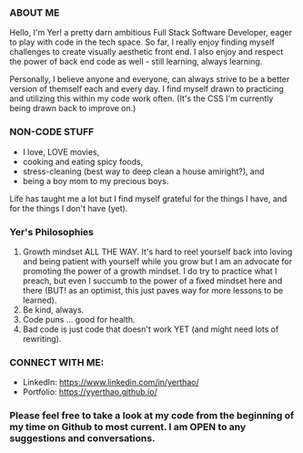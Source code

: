 ### ABOUT ME

Hello, I'm Yer! a pretty darn ambitious Full Stack Software Developer, eager to play with code in the tech space. So far, I really enjoy finding myself challenges to create visually aesthetic front end. I also enjoy and respect the power of back end code as well - still learning, always learning.

Personally, I believe anyone and everyone, can always strive to be a better version of themself each and every day. I find myself drawn to practicing and utilizing this within my code work often. (It's the CSS I'm currently being drawn back to improve on.)


### NON-CODE STUFF
* I love, LOVE movies, 
* cooking and eating spicy foods, 
* stress-cleaning (best way to deep clean a house amiright?), and 
* being a boy mom to my precious boys. 

Life has taught me a lot but I find myself grateful for the things I have, and for the things I don't have (yet).

### Yer's Philosophies
1. Growth mindset ALL THE WAY. It's hard to reel yourself back into loving and being patient with yourself while you grow but I am an advocate for promoting the power of a growth mindset. I do try to practice what I preach, but even I succumb to the power of a fixed mindset here and there (BUT! as an optimist, this just paves way for more lessons to be learned).
2. Be kind, always.
3. Code puns ... good for health.
4. Bad code is just code that doesn't work YET (and might need lots of rewriting).


### CONNECT WITH ME:
* LinkedIn: https://www.linkedin.com/in/yerthao/
* Portfolio: https://yyerthao.github.io/


### Please feel free to take a look at my code from the beginning of my time on Github to most current. I am OPEN to any suggestions and conversations.



<!--
**yyerthao/yyerthao** is a ✨ _special_ ✨ repository because its `README.md` (this file) appears on your GitHub profile.

Here are some ideas to get you started:

- 🔭 I’m currently working on ...
- 🌱 I’m currently learning ...
- 👯 I’m looking to collaborate on ...
- 🤔 I’m looking for help with ...
- 💬 Ask me about ...
- 📫 How to reach me: ...
- 😄 Pronouns: ...
- ⚡ Fun fact: ...
-->
